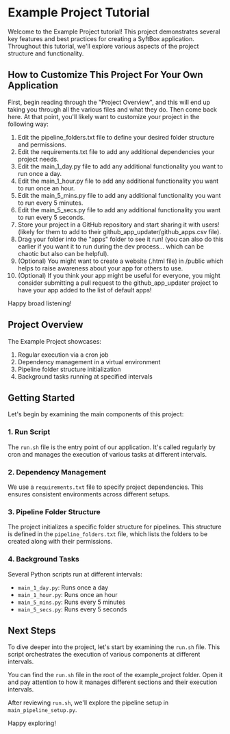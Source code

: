 # Example Project Tutorial

Welcome to the Example Project tutorial! This project demonstrates several key features and best practices for creating a SyftBox application. Throughout this tutorial, we'll explore various aspects of the project structure and functionality.

## How to Customize This Project For Your Own Application

First, begin reading through the "Project Overview", and this will end up taking
you through all the various files and what they do. Then come back here. At that point, you'll likely want to customize your project in the following way:

1. Edit the pipeline_folders.txt file to define your desired folder structure and permissions.
2. Edit the requirements.txt file to add any additional dependencies your project needs.
3. Edit the main_1_day.py file to add any additional functionality you want to run once a day.
4. Edit the main_1_hour.py file to add any additional functionality you want to run once an hour.
5. Edit the main_5_mins.py file to add any additional functionality you want to run every 5 minutes.
6. Edit the main_5_secs.py file to add any additional functionality you want to run every 5 seconds.
7. Store your project in a GitHub repository and start sharing it with users! (likely for them to add to their github_app_updater/github_apps.csv file).
8. Drag your folder into the "apps" folder to see it run! (you can also do this earlier if you want it to run during the dev process... which can be chaotic but also can be helpful).
9. (Optional) You might want to create a website (.html file) in <your datasite>/public which helps to raise awareness about your app for others to use.
10. (Optional) If you think your app might be useful for everyone, you might consider
submitting a pull request to the github_app_updater project to have your app added
to the list of default apps!

Happy broad listening!

## Project Overview

The Example Project showcases:

1. Regular execution via a cron job
2. Dependency management in a virtual environment
3. Pipeline folder structure initialization
4. Background tasks running at specified intervals

## Getting Started

Let's begin by examining the main components of this project:

### 1. Run Script

The `run.sh` file is the entry point of our application. It's called regularly by cron and manages the execution of various tasks at different intervals.

### 2. Dependency Management

We use a `requirements.txt` file to specify project dependencies. This ensures consistent environments across different setups.

### 3. Pipeline Folder Structure

The project initializes a specific folder structure for pipelines. This structure is defined in the `pipeline_folders.txt` file, which lists the folders to be created along with their permissions.

### 4. Background Tasks

Several Python scripts run at different intervals:

- `main_1_day.py`: Runs once a day
- `main_1_hour.py`: Runs once an hour
- `main_5_mins.py`: Runs every 5 minutes
- `main_5_secs.py`: Runs every 5 seconds

## Next Steps

To dive deeper into the project, let's start by examining the `run.sh` file. This script orchestrates the execution of various components at different intervals.

You can find the `run.sh` file in the root of the example_project folder. Open it and pay attention to how it manages different sections and their execution intervals.

After reviewing `run.sh`, we'll explore the pipeline setup in `main_pipeline_setup.py`.

Happy exploring!
